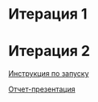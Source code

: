 # Итерация 1


# Итерация 2

[Инструкция по запуску](./reports/start.md)

[Отчет-презентация](./reports/report_2.pdf)
